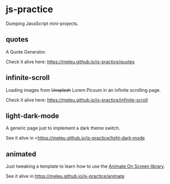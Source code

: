 # js-practice
Dumping JavaScript mini-projects.

## quotes

A Quote Generator.

Check it alive here: <https://meleu.github.io/js-practice/quotes>


## infinite-scroll

Loading images from ~~Unsplash~~ Lorem Picsum in an infinite scrolling page.

Check it alive here: <https://meleu.github.io/js-practice/infinite-scroll>


## light-dark-mode

A generic page just to implement a dark theme switch.

See it alive in <https://meleu.github.io/js-practice/light-dark-mode

## animated

Just tweaking a template to learn how to use the [Animate On Screen library](https://michalsnik.github.io/aos/).

See it alive in <https://meleu.github.io/js-practice/animate>
